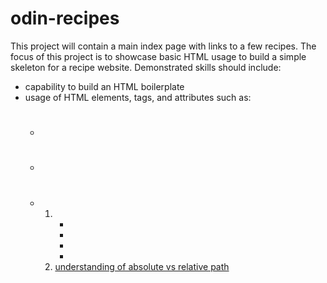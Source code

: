 # odin-recipes
This project will contain a main index page with links to a few recipes. The focus of this project is to showcase basic HTML usage to build a simple skeleton for a recipe website. Demonstrated skills should include:
- capability to build an HTML boilerplate
- usage of HTML elements, tags, and attributes such as:
  - <h1>
  - <p>
  - <ol>
  - <ul>
  - <li>
  - <a href>
  - <img src>
- understanding of absolute vs relative path